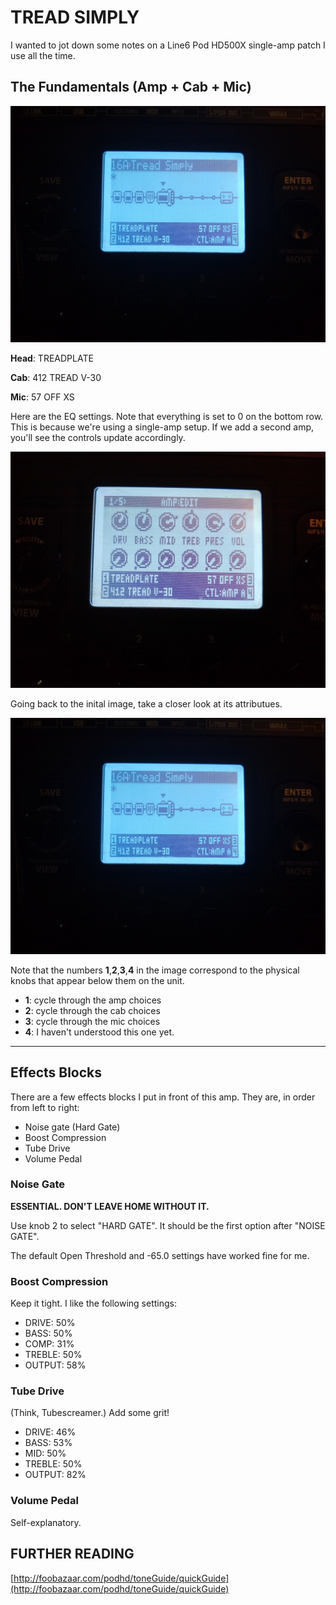 # TREAD SIMPLY #

I wanted to jot down some notes on a Line6 Pod HD500X single-amp patch I use all the time.

## The Fundamentals (Amp + Cab + Mic) ##

![Patch image](https://raw.githubusercontent.com/joedougherty/writing/drafts/assets/head.jpg)


**Head**:   TREADPLATE

**Cab**:    412 TREAD V-30

**Mic**:    57 OFF XS 


Here are the EQ settings. Note that everything is set to 0 on the bottom row. This is because we're using a single-amp setup. If we add a second amp, you'll see the controls update accordingly.


![Patch image](https://raw.githubusercontent.com/joedougherty/writing/drafts/assets/eq.jpg)


Going back to the inital image, take a closer look at its attributues.


![Patch image](https://raw.githubusercontent.com/joedougherty/writing/drafts/assets/head.jpg)


Note that the numbers **1**,**2**,**3**,**4** in the image correspond to the physical knobs that appear below them on the unit.


* **1**: cycle through the amp choices
* **2**: cycle through the cab choices
* **3**: cycle through the mic choices
* **4**: I haven't understood this one yet.

---

## Effects Blocks ##

There are a few effects blocks I put in front of this amp. They are, in order from left to right:

* Noise gate (Hard Gate)
* Boost Compression 
* Tube Drive
* Volume Pedal


### Noise Gate ###

**ESSENTIAL. DON'T LEAVE HOME WITHOUT IT.**

Use knob 2 to select "HARD GATE". It should be the first option after "NOISE GATE". 

The default Open Threshold and -65.0 settings have worked fine for me.


### Boost Compression ###

Keep it tight. I like the following settings:

* DRIVE:    50%
* BASS:     50%
* COMP:     31%
* TREBLE:   50%
* OUTPUT:   58%


### Tube Drive ###

(Think, Tubescreamer.) Add some grit!


* DRIVE:    46%
* BASS:     53%
* MID:      50%
* TREBLE:   50%
* OUTPUT:   82%


### Volume Pedal ###

Self-explanatory.


## FURTHER READING ##

[http://foobazaar.com/podhd/toneGuide/quickGuide](http://foobazaar.com/podhd/toneGuide/quickGuide)
